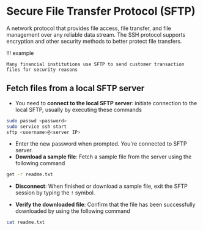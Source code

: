 # Secure File Transfer Protocol (SFTP)

A network protocol that provides file access, file transfer, and file management over any reliable data stream.
The SSH protocol supports encryption and other security methods to better protect file transfers.

!!! example

    Many financial institutions use SFTP to send customer transaction files for security reasons

## Fetch files from a local SFTP server

- You need to **connect to the local SFTP server**: initiate connection to the local SFTP, usually by executing these commands

```bash
sudo passwd <password>
sudo service ssh start
sftp <username>@<server IP>
```

- Enter the new password when prompted. You're connected to SFTP server.
- **Download a sample file**: Fetch a sample file from the server using the following command

```bash
get -r readme.txt
```

- **Disconnect**: When finished or download a sample file, exit the SFTP session by typing the `!` symbol.

- **Verify the downloaded file**: Confirm that the file has been successfully downloaded by using the following command

```bash
cat readme.txt
```
